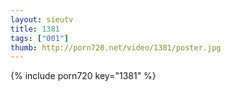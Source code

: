 ```yaml
--- 
layout: sieutv
title: 1381
tags: ["001"]
thumb: http://porn720.net/video/1381/poster.jpg
---
```

{% include porn720 key="1381" %} 
